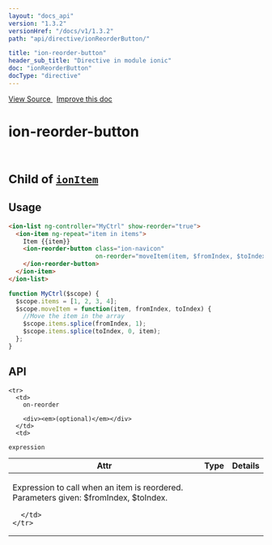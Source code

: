 ```yaml
---
layout: "docs_api"
version: "1.3.2"
versionHref: "/docs/v1/1.3.2"
path: "api/directive/ionReorderButton/"

title: "ion-reorder-button"
header_sub_title: "Directive in module ionic"
doc: "ionReorderButton"
docType: "directive"
---
```


<div class="improve-docs">
<a href='https://github.com/ionic-team/ionic-v1/blob/master/js/angular/directive/itemReorderButton.js#L5'>
View Source
</a>
&nbsp;
<a href='https://github.com/ionic-team/ionic-v1/edit/master/js/angular/directive/itemReorderButton.js#L5'>
Improve this doc
</a>
</div>




<h1 class="api-title">

ion-reorder-button


<br />
<small>
Child of <a href="/docs/v1/api/directive/ionItem/"><code>ionItem</code></a>
</small>


</h1>















<h2 id="usage">Usage</h2>

```html
<ion-list ng-controller="MyCtrl" show-reorder="true">
  <ion-item ng-repeat="item in items">
    Item {{item}}
    <ion-reorder-button class="ion-navicon"
                        on-reorder="moveItem(item, $fromIndex, $toIndex)">
    </ion-reorder-button>
  </ion-item>
</ion-list>
```
```js
function MyCtrl($scope) {
  $scope.items = [1, 2, 3, 4];
  $scope.moveItem = function(item, fromIndex, toIndex) {
    //Move the item in the array
    $scope.items.splice(fromIndex, 1);
    $scope.items.splice(toIndex, 0, item);
  };
}
```


<h2 id="api" style="clear:both;">API</h2>

<table class="table" style="margin:0;">
  <thead>
    <tr>
      <th>Attr</th>
      <th>Type</th>
      <th>Details</th>
    </tr>
  </thead>
  <tbody>
    
    <tr>
      <td>
        on-reorder
        
        <div><em>(optional)</em></div>
      </td>
      <td>
        
  <code>expression</code>
      </td>
      <td>
        <p>Expression to call when an item is reordered.
Parameters given: $fromIndex, $toIndex.</p>

        
      </td>
    </tr>
    
  </tbody>
</table>









